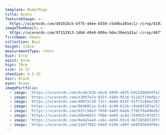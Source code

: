 ```yaml
---
template: ModelPage
title: Keanu
featuredImage: >-
  https://ucarecdn.com/dd101bcb-bf75-44ee-b550-c5d46a101ec1/-/crop/8192x4322/0,0/-/preview/
imageThumbnail: >-
  https://ucarecdn.com/97152913-1db8-49e9-809a-9dec30ee1d1a/-/crop/4877x6319/587,204/-/preview/
firstName: Keanu
collection: Boys
height: 150cm
measurementType: chest
bust: 67cm
waist: 61cm
hips: 70cm
size: 10-12
shoeSize: 4.5 US
hair: Black
eyes: Brown
imagePortfolio:
  - image: 'https://ucarecdn.com/dca6c93b-ebc0-40d8-a655-b9224866b9fe/'
  - image: 'https://ucarecdn.com/e3097a7a-015f-4184-9516-511d1f156d8c/'
  - image: 'https://ucarecdn.com/40925720-f3cc-4b8b-814f-b1f72c84e239/'
  - image: 'https://ucarecdn.com/0648851e-5c01-4c90-b21b-c8ab01287acf/'
  - image: 'https://ucarecdn.com/037c58e3-f050-4a03-b4e0-f702f0a696d9/'
  - image: 'https://ucarecdn.com/dbb46652-709e-4e69-ac8a-329455c9fd5f/'
  - image: 'https://ucarecdn.com/6eda5ae4-cebc-4e56-91c4-5b728585f28f/'
  - image: 'https://ucarecdn.com/244f7882-69ed-4196-a907-e68f05b9df04/'
---
```


